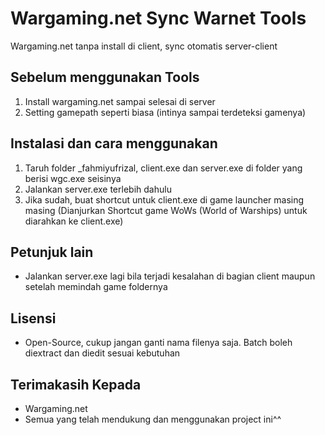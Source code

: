 # Wargaming.net Sync Warnet Tools

Wargaming.net tanpa install di client, sync otomatis server-client

## Sebelum menggunakan Tools

1. Install wargaming.net sampai selesai di server
2. Setting gamepath seperti biasa (intinya sampai terdeteksi gamenya)

## Instalasi dan cara menggunakan

1. Taruh folder _fahmiyufrizal, client.exe dan server.exe di folder yang berisi wgc.exe seisinya
2. Jalankan server.exe terlebih dahulu
3. Jika sudah, buat shortcut untuk client.exe di game launcher masing masing (Dianjurkan Shortcut game WoWs (World of Warships) untuk diarahkan ke client.exe)

## Petunjuk lain

- Jalankan server.exe lagi bila terjadi kesalahan di bagian client maupun setelah memindah game foldernya

## Lisensi

- Open-Source, cukup jangan ganti nama filenya saja. Batch boleh diextract dan diedit sesuai kebutuhan

## Terimakasih Kepada

- Wargaming.net
- Semua yang telah mendukung dan menggunakan project ini^^
